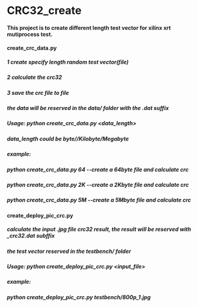 # CRC32_create

#### This project is to create different length test vector for xilinx xrt mutiprocess test.



#### create_crc_data.py
##### 1 create specify length random test vector(file)
##### 2 calculate the crc32
##### 3 save the crc file to file
##### the data will be reserved in the data/ folder with the .dat suffix

##### Usage: python create_crc_data.py <data_length>
##### data_length could be byte//Kilobyte/Megabyte
##### example:
##### python create_crc_data.py 64    --create a 64byte file and calculate crc
##### python create_crc_data.py 2K    --create a 2Kbyte file and calculate crc
##### python create_crc_data.py 5M    --create a 5Mbyte file and calculate crc

#### create_deploy_pic_crc.py
##### calculate the input .jpg file crc32 result, the result will be reserved with _crc32.dat subffix
##### the test vector reserved in the testbench/ folder
##### Usage: python create_deploy_pic_crc.py <input_file>
##### example:
##### python create_deploy_pic_crc.py testbench/800p_1.jpg
